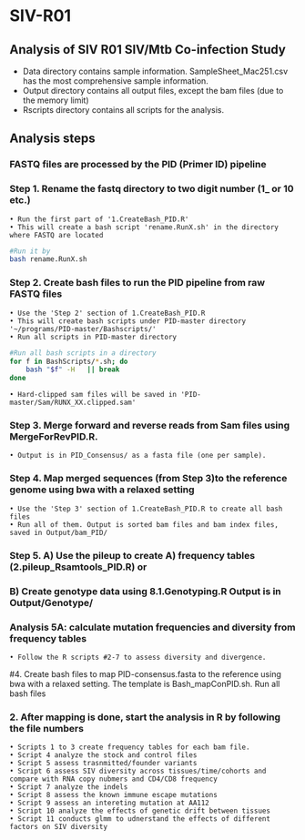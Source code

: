 # SIV-R01

## Analysis of SIV R01 SIV/Mtb Co-infection Study


* Data directory contains sample information. SampleSheet_Mac251.csv has the most comprehensive sample information.
* Output directory contains all output files, except the bam files (due to the memory limit)
* Rscripts directory contains all scripts for the analysis. 


## Analysis steps

### FASTQ files are processed by the PID (Primer ID) pipeline

### Step 1. Rename the fastq directory to two digit number (1_ or 10 etc.) 
	• Run the first part of '1.CreateBash_PID.R'
	• This will create a bash script 'rename.RunX.sh' in the directory where FASTQ are located

```bash
#Run it by
bash rename.RunX.sh
```

### Step 2. Create bash files to run the PID pipeline from raw FASTQ files
	• Use the 'Step 2' section of 1.CreateBash_PID.R
	• This will create bash scripts under PID-master directory '~/programs/PID-master/Bashscripts/'
	• Run all scripts in PID-master directory

```bash
#Run all bash scripts in a directory
for f in BashScripts/*.sh; do
	bash "$f" -H   || break 
done
```
	• Hard-clipped sam files will be saved in 'PID-master/Sam/RUNX_XX.clipped.sam'


### Step 3. Merge forward and reverse reads from Sam files using MergeForRevPID.R. 
	• Output is in PID_Consensus/ as a fasta file (one per sample).

### Step 4. Map merged sequences (from Step 3)to the reference genome using bwa with a relaxed setting 
	• Use the 'Step 3' section of 1.CreateBash_PID.R to create all bash files
	• Run all of them. Output is sorted bam files and bam index files, saved in Output/bam_PID/
	
### Step 5. A) Use the pileup to create A) frequency tables (2.pileup_Rsamtools_PID.R) or
###         B) Create  genotype data using 8.1.Genotyping.R  Output is in Output/Genotype/
	

### Analysis 5A: calculate mutation frequencies and diversity from frequency tables
    • Follow the R scripts #2-7 to assess diversity and divergence.  
	
	
#4. Create bash files to map PID-consensus.fasta to the reference using bwa with a relaxed setting. The template is Bash_mapConPID.sh. Run all bash files    
### 2. After mapping is done, start the analysis in R by following the file numbers

    • Scripts 1 to 3 create frequency tables for each bam file.
    • Script 4 analyze the stock and control files 
    • Script 5 assess trasnmitted/founder variants 
    • Script 6 assess SIV diversity across tissues/time/cohorts and compare with RNA copy nubmers and CD4/CD8 frequency
    • Script 7 analyze the indels 
    • Script 8 assess the known immune escape mutations 
    • Script 9 assess an intereting mutation at AA112
    • Script 10 analyze the effects of genetic drift between tissues
    • Script 11 conducts glmm to udnerstand the effects of different factors on SIV diversity
    
